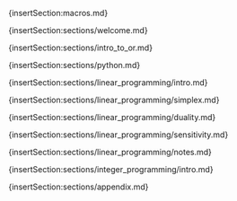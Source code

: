 {insertSection:macros.md}

{insertSection:sections/welcome.md}

{insertSection:sections/intro_to_or.md}

{insertSection:sections/python.md}

{insertSection:sections/linear_programming/intro.md}

{insertSection:sections/linear_programming/simplex.md}

{insertSection:sections/linear_programming/duality.md}

{insertSection:sections/linear_programming/sensitivity.md}

{insertSection:sections/linear_programming/notes.md}

{insertSection:sections/integer_programming/intro.md}

<!-- {insertSection:sections/integer_programming/modeling.md} -->

<!-- {insertSection:sections/integer_programming/software.md} -->

<!-- {insertSection:sections/integer_programming/computational_complexity.md} -->

<!-- {insertSection:sections/integer_programming/branch_and_bound.md} -->

<!-- {insertSection:sections/integer_programming/cutting_planes.md} -->

<!-- {insertSection:sections/integer_programming/easy_ips.md} -->

<!-- {insertSection:sections/integer_programming/theory_to_practice.md} -->

<!-- {insertSection:sections/integer_programming/notes.md} -->

{insertSection:sections/appendix.md}
